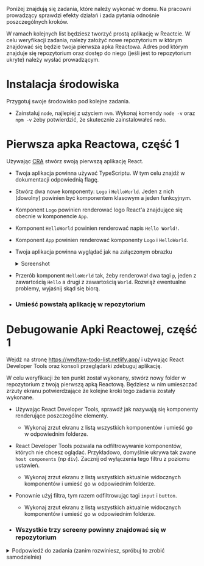 Poniżej znajdują się zadania, które należy wykonać w domu. Na pracowni prowadzący sprawdzi efekty działań i zada pytania odnośnie poszczególnych kroków.

W ramach kolejnych list będziesz tworzyć prostą aplikację w Reactcie. W celu weryfikacji zadania, należy założyć nowe repozytorium w którym znajdować się będzie twoja pierwsza apka Reactowa. Adres pod którym znajduje się repozytorium oraz dostęp do niego (jeśli jest to repozytorium ukryte) należy wysłać prowadzącym.

# Instalacja środowiska

Przygotuj swoje środowisko pod kolejne zadania.

-   Zainstaluj `node`, najlepiej z użyciem `nvm`. Wykonaj komendy `node -v` oraz `npm -v` żeby potwierdzić, że skutecznie zainstalowałeś `node`.

# Pierwsza apka Reactowa, część 1

Używając [CRA](create-react-app.dev) stwórz swoją pierwszą aplikację React.

-   Twoja aplikacja powinna używać TypeScriptu. W tym celu znajdź w dokumentacji odpowiednią flagę.
-   Stwórz dwa nowe komponenty: `Logo` i `HelloWorld`. Jeden z nich (dowolny) powinien być komponentem klasowym a jeden funkcyjnym.
-   Komponent `Logo` powinien renderować logo React'a znajdujące się obecnie w komponencie `App`.
-   Komponent `HelloWorld` powinien renderować napis `Hello World!`.
-   Komponent `App` powinien renderować komponenty `Logo` i `HelloWorld`.
-   Twoja aplikacja powinna wyglądać jak na załączonym obrazku
    <details>
    <summary>Screenshot</summary>

    ![Screen](react-app.png)
    </details>

-   Przerób komponent `HelloWorld` tak, żeby renderował dwa tagi `p`, jeden z zawartością `Hello` a drugi z zawartością `World`. Rozwiąż ewentualne problemy, wyjaśnij skąd się biorą.
-   ### Umieść powstałą aplikację w repozytorium

# Debugowanie Apki Reactowej, część 1

Wejdź na stronę https://wndtaw-todo-list.netlify.app/ i używając React Developer Tools oraz konsoli przeglądarki zdebuguj aplikację.

W celu weryfikacji że ten punkt został wykonany, stwórz nowy folder w repozytorium z twoją pierwszą apką Reactową. Będziesz w nim umieszczać zrzuty ekranu potwierdzające że kolejne kroki tego zadania zostały wykonane.

-   Używając React Developer Tools, sprawdź jak nazywają się komponenty renderujące poszczególne elementy.
    -   Wykonaj zrzut ekranu z listą wszystkich komponentów i umieść go w odpowiednim folderze.
-   React Developer Tools pozwala na odfiltrowywanie komponentów, których nie chcesz oglądać. Przykładowo, domyślnie ukrywa tak zwane `host components` (np `div`). Zacznij od wyłączenia tego filtru z poziomu ustawień.
    -   Wykonaj zrzut ekranu z listą wszystkich aktualnie widocznych komponentów i umieść go w odpowiednim folderze.
-   Ponownie użyj filtra, tym razem odfiltrowując tagi `input` i `button`.

    -   Wykonaj zrzut ekranu z listą wszystkich aktualnie widocznych komponentów i umieść go w odpowiednim folderze.

-   ### Wszystkie trzy screeny powinny znajdować się w repozytorium

<details>
<summary>Podpowiedź do zadania (zanim rozwiniesz, spróbuj to zrobić samodzielnie)</summary>

Po zainstalowaniu React Developer Tools w konsoli pojawi się nowa zakładka "Components". W niej znajduje się lista komponentów.

![Screen](devtools.png)

Nad listą komponentów widoczny jest pasek wyszukiwania (numer 2).

-   Po jego lewej jest narzędzie pozwalające na zaznaczenie na stronie interesujących nas komponentów (numer 1).

-   Po prawej powinien znajdować się przycisk ustawień (numer 3).

    -   Obecnie interesuje nas tylko zakładka `Components`, a dokładniej część `Hide components where...`. Możesz tam usunąć obecne filtry a także dodać nowe, klikając `Add filter`, wybierając `name` i wpisując odpowiednie wyrażenie regularne (albo dodając wielokrotnie nowe filtry i wpisując nazwę).

    ![Screen](devtools2.png)

</details>

